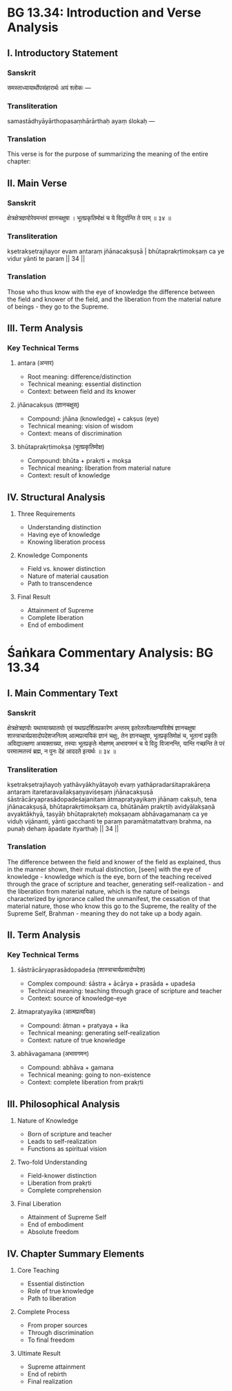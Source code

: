 # BG 13.34: Introduction and Verse Analysis

## I. Introductory Statement

### Sanskrit
समस्ताध्यायार्थोपसंहारार्थः अयं श्लोकः —

### Transliteration
samastādhyāyārthopasaṃhārārthaḥ ayaṃ ślokaḥ —

### Translation
This verse is for the purpose of summarizing the meaning of the entire chapter:

## II. Main Verse

### Sanskrit
क्षेत्रक्षेत्रज्ञयोरेवमन्तरं ज्ञानचक्षुषा ।
भूतप्रकृतिमोक्षं च ये विदुर्यान्ति ते परम् ॥ ३४ ॥

### Transliteration
kṣetrakṣetrajñayor evam antaraṃ jñānacakṣuṣā |
bhūtaprakṛtimokṣaṃ ca ye vidur yānti te param || 34 ||

### Translation
Those who thus know with the eye of knowledge the difference between the field and knower of the field, and the liberation from the material nature of beings - they go to the Supreme.

## III. Term Analysis

### Key Technical Terms
1. antara (अन्तर)
   - Root meaning: difference/distinction
   - Technical meaning: essential distinction
   - Context: between field and its knower

2. jñānacakṣus (ज्ञानचक्षुस्)
   - Compound: jñāna (knowledge) + cakṣus (eye)
   - Technical meaning: vision of wisdom
   - Context: means of discrimination

3. bhūtaprakṛtimokṣa (भूतप्रकृतिमोक्ष)
   - Compound: bhūta + prakṛti + mokṣa
   - Technical meaning: liberation from material nature
   - Context: result of knowledge

## IV. Structural Analysis

1. Three Requirements
   - Understanding distinction
   - Having eye of knowledge
   - Knowing liberation process

2. Knowledge Components
   - Field vs. knower distinction
   - Nature of material causation
   - Path to transcendence

3. Final Result
   - Attainment of Supreme
   - Complete liberation
   - End of embodiment

# Śaṅkara Commentary Analysis: BG 13.34

## I. Main Commentary Text

### Sanskrit
क्षेत्रक्षेत्रज्ञयोः यथाव्याख्यातयोः एवं यथाप्रदर्शितप्रकारेण अन्तरम् इतरेतरवैलक्षण्यविशेषं ज्ञानचक्षुषा शास्त्राचार्यप्रसादोपदेशजनितम् आत्मप्रत्ययिकं ज्ञानं चक्षुः, तेन ज्ञानचक्षुषा, भूतप्रकृतिमोक्षं च, भूतानां प्रकृतिः अविद्यालक्षणा अव्यक्ताख्या, तस्याः भूतप्रकृतेः मोक्षणम् अभावगमनं च ये विदुः विजानन्ति, यान्ति गच्छन्ति ते परं परमात्मतत्त्वं ब्रह्म, न पुनः देहं आददते इत्यर्थः ॥ ३४ ॥

### Transliteration
kṣetrakṣetrajñayoḥ yathāvyākhyātayoḥ evaṃ yathāpradarśitaprakāreṇa antaram itaretaravailakṣaṇyaviśeṣaṃ jñānacakṣuṣā śāstrācāryaprasādopadeśajanitam ātmapratyayikaṃ jñānaṃ cakṣuḥ, tena jñānacakṣuṣā, bhūtaprakṛtimokṣaṃ ca, bhūtānāṃ prakṛtiḥ avidyālakṣaṇā avyaktākhyā, tasyāḥ bhūtaprakṛteḥ mokṣaṇam abhāvagamanaṃ ca ye viduḥ vijānanti, yānti gacchanti te paraṃ paramātmatattvaṃ brahma, na punaḥ dehaṃ āpadate ityarthaḥ || 34 ||

### Translation
The difference between the field and knower of the field as explained, thus in the manner shown, their mutual distinction, [seen] with the eye of knowledge - knowledge which is the eye, born of the teaching received through the grace of scripture and teacher, generating self-realization - and the liberation from material nature, which is the nature of beings characterized by ignorance called the unmanifest, the cessation of that material nature, those who know this go to the Supreme, the reality of the Supreme Self, Brahman - meaning they do not take up a body again.

## II. Term Analysis

### Key Technical Terms
1. śāstrācāryaprasādopadeśa (शास्त्राचार्यप्रसादोपदेश)
   - Complex compound: śāstra + ācārya + prasāda + upadeśa
   - Technical meaning: teaching through grace of scripture and teacher
   - Context: source of knowledge-eye

2. ātmapratyayika (आत्मप्रत्ययिक)
   - Compound: ātman + pratyaya + ika
   - Technical meaning: generating self-realization
   - Context: nature of true knowledge

3. abhāvagamana (अभावगमन)
   - Compound: abhāva + gamana
   - Technical meaning: going to non-existence
   - Context: complete liberation from prakṛti

## III. Philosophical Analysis

1. Nature of Knowledge
   - Born of scripture and teacher
   - Leads to self-realization
   - Functions as spiritual vision

2. Two-fold Understanding
   - Field-knower distinction
   - Liberation from prakṛti
   - Complete comprehension

3. Final Liberation
   - Attainment of Supreme Self
   - End of embodiment
   - Absolute freedom

## IV. Chapter Summary Elements

1. Core Teaching
   - Essential distinction
   - Role of true knowledge
   - Path to liberation

2. Complete Process
   - From proper sources
   - Through discrimination
   - To final freedom

3. Ultimate Result
   - Supreme attainment
   - End of rebirth
   - Final realization

